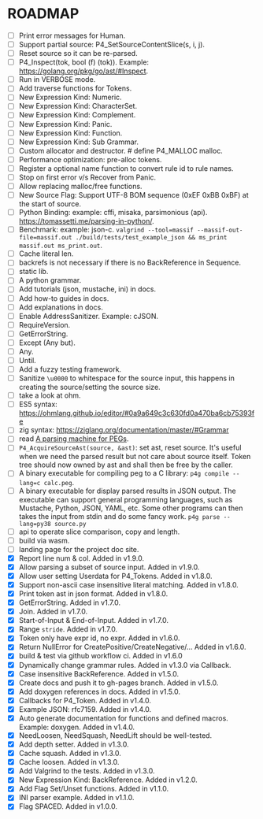 # ROADMAP

- [ ] Print error messages for Human.
- [ ] Support partial source: P4_SetSourceContentSlice(s, i, j).
- [ ] Reset source so it can be re-parsed.
- [ ] P4_Inspect(tok, bool (f) (tok)). Example: https://golang.org/pkg/go/ast/#Inspect.
- [ ] Run in VERBOSE mode.
- [ ] Add traverse functions for Tokens.
- [ ] New Expression Kind: Numeric.
- [ ] New Expression Kind: CharacterSet.
- [ ] New Expression Kind: Complement.
- [ ] New Expression Kind: Panic.
- [ ] New Expression Kind: Function.
- [ ] New Expression Kind: Sub Grammar.
- [ ] Custom allocator and destructor. # define P4_MALLOC malloc.
- [ ] Performance optimization: pre-alloc tokens.
- [ ] Register a optional name function to convert rule id to rule names.
- [ ] Stop on first error v/s Recover from Panic.
- [ ] Allow replacing malloc/free functions.
- [ ] New Source Flag: Support UTF-8 BOM sequence (0xEF 0xBB 0xBF) at the start of source.
- [ ] Python Binding: example: cffi, misaka, parsimonious (api). <https://tomassetti.me/parsing-in-python/>.
- [ ] Benchmark: example: json-c. `valgrind --tool=massif --massif-out-file=massif.out ./build/tests/test_example_json && ms_print massif.out ms_print.out`.
- [ ] Cache literal len.
- [ ] backrefs is not necessary if there is no BackReference in Sequence.
- [ ] static lib.
- [ ] A python grammar.
- [ ] Add tutorials (json, mustache, ini) in docs.
- [ ] Add how-to guides in docs.
- [ ] Add explanations in docs.
- [ ] Enable AddressSanitizer. Example: cJSON.
- [ ] RequireVersion.
- [ ] GetErrorString.
- [ ] Except (Any but).
- [ ] Any.
- [ ] Until.
- [ ] Add a fuzzy testing framework.
- [ ] Sanitize `\u0000` to whitespace for the source input, this happens in creating the source/setting the source size.
- [ ] take a look at ohm.
- [ ] ES5 syntax: https://ohmlang.github.io/editor/#0a9a649c3c630fd0a470ba6cb75393fe
- [ ] zig syntax: https://ziglang.org/documentation/master/#Grammar
- [ ] read [A parsing machine for PEGs](http://www.inf.puc-rio.br/~roberto/docs/ry08-4.pdf).
- [ ] `P4_AcquireSourceAst(source, &ast)`: set ast, reset source. It's useful when we need the parsed result but not care about source itself. Token tree should now owned by ast and shall then be free by the caller.
- [ ] A binary executable for compiling peg to a C library: `p4g compile --lang=c calc.peg`.
- [ ] A binary executable for display parsed results in JSON output. The executable can support general programming languages, such as Mustache, Python, JSON, YAML, etc. Some other programs can then takes the input from stdin and do some fancy work. `p4g parse --lang=py38 source.py`
- [ ] api to operate slice comparison, copy and length.
- [ ] build via wasm.
- [ ] landing page for the project doc site.
- [x] Report line num & col. Added in v1.9.0.
- [x] Allow parsing a subset of source input. Added in v1.9.0.
- [x] Allow user setting Userdata for P4_Tokens. Added in v1.8.0.
- [x] Support non-ascii case insensitive literal matching. Added in v1.8.0.
- [x] Print token ast in json format. Added in v1.8.0.
- [x] GetErrorString. Added in v1.7.0.
- [x] Join. Added in v1.7.0.
- [x] Start-of-Input & End-of-Input. Added in v1.7.0.
- [x] Range `stride`. Added in v1.7.0.
- [x] Token only have expr id, no expr. Added in v1.6.0.
- [x] Return NullError for CreatePositive/CreateNegative/... Added in v1.6.0.
- [x] build & test via github workflow ci. Added in v1.6.0
- [x] Dynamically change grammar rules. Added in v1.3.0 via Callback.
- [x] Case insensitive BackReference. Added in v1.5.0.
- [x] Create docs and push it to gh-pages branch. Added in v1.5.0.
- [x] Add doxygen references in docs. Added in v1.5.0.
- [x] Callbacks for P4_Token. Added in v1.4.0.
- [x] Example JSON: rfc7159. Added in v1.4.0.
- [x] Auto generate documentation for functions and defined macros. Example: doxygen. Added in v1.4.0.
- [x] NeedLoosen, NeedSquash, NeedLift should be well-tested.
- [x] Add depth setter. Added in v1.3.0.
- [x] Cache squash. Added in v1.3.0.
- [x] Cache loosen. Added in v1.3.0.
- [x] Add Valgrind to the tests. Added in v1.3.0.
- [x] New Expression Kind: BackReference. Added in v1.2.0.
- [x] Add Flag Set/Unset functions. Added in v1.1.0.
- [x] INI parser example. Added in v1.1.0.
- [x] Flag SPACED. Added in v1.0.0.
